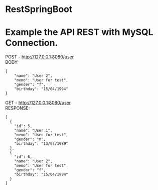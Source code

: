 # RestSpringBoot

# Example the API REST with MySQL Connection.

POST - http://127.0.0.1:8080/user
<br/>
BODY:
```
{
	"name": "User 2",
	"memo": "User for test",
	"gender": "f",
	"birthday": "15/04/1994"
}
```

GET - http://127.0.0.1:8080/user
<br/>
RESPONSE:
```
[
  {
    "id": 5,
    "name": "User 1",
    "memo": "User for test",
    "gender": "m",
    "birthday": "13/03/1989"
  },
  {
    "id": 6,
    "name": "User 2",
    "memo": "User for test",
    "gender": "f",
    "birthday": "15/04/1994"
  }
]
```

